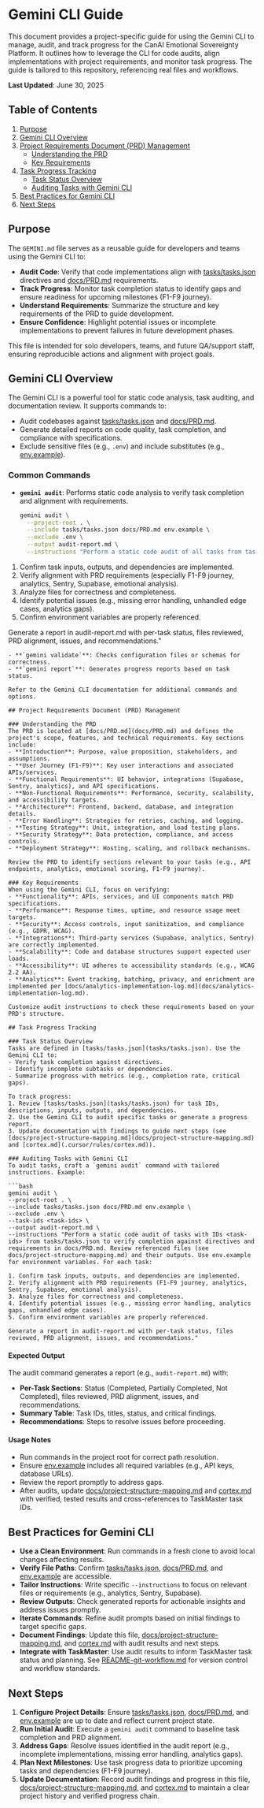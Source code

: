 # Gemini CLI Guide

This document provides a project-specific guide for using the Gemini CLI to manage, audit, and track
progress for the CanAI Emotional Sovereignty Platform. It outlines how to leverage the CLI for code
audits, align implementations with project requirements, and monitor task progress. The guide is
tailored to this repository, referencing real files and workflows.

**Last Updated**: June 30, 2025

## Table of Contents

1. [Purpose](#purpose)
2. [Gemini CLI Overview](#gemini-cli-overview)
3. [Project Requirements Document (PRD) Management](#project-requirements-document-prd-management)
   - [Understanding the PRD](#understanding-the-prd)
   - [Key Requirements](#key-requirements)
4. [Task Progress Tracking](#task-progress-tracking)
   - [Task Status Overview](#task-status-overview)
   - [Auditing Tasks with Gemini CLI](#auditing-tasks-with-gemini-cli)
5. [Best Practices for Gemini CLI](#best-practices-for-gemini-cli)
6. [Next Steps](#next-steps)

## Purpose

The `GEMINI.md` file serves as a reusable guide for developers and teams using the Gemini CLI to:

- **Audit Code**: Verify that code implementations align with [tasks/tasks.json](tasks/tasks.json)
  directives and [docs/PRD.md](docs/PRD.md) requirements.
- **Track Progress**: Monitor task completion status to identify gaps and ensure readiness for
  upcoming milestones (F1-F9 journey).
- **Understand Requirements**: Summarize the structure and key requirements of the PRD to guide
  development.
- **Ensure Confidence**: Highlight potential issues or incomplete implementations to prevent
  failures in future development phases.

This file is intended for solo developers, teams, and future QA/support staff, ensuring reproducible
actions and alignment with project goals.

## Gemini CLI Overview

The Gemini CLI is a powerful tool for static code analysis, task auditing, and documentation review.
It supports commands to:

- Audit codebases against [tasks/tasks.json](tasks/tasks.json) and [docs/PRD.md](docs/PRD.md).
- Generate detailed reports on code quality, task completion, and compliance with specifications.
- Exclude sensitive files (e.g., `.env`) and include substitutes (e.g., [env.example](env.example)).

### Common Commands

- **`gemini audit`**: Performs static code analysis to verify task completion and alignment with
  requirements.
  ```bash
  gemini audit \
    --project-root . \
    --include tasks/tasks.json docs/PRD.md env.example \
    --exclude .env \
    --output audit-report.md \
    --instructions "Perform a static code audit of all tasks from tasks/tasks.json to verify completion against directives and requirements in docs/PRD.md. Review referenced files (see docs/project-structure-mapping.md) and their outputs. Use env.example for environment variables. For each task:
  ```

1. Confirm task inputs, outputs, and dependencies are implemented.
2. Verify alignment with PRD requirements (especially F1-F9 journey, analytics, Sentry, Supabase,
   emotional analysis).
3. Analyze files for correctness and completeness.
4. Identify potential issues (e.g., missing error handling, unhandled edge cases, analytics gaps).
5. Confirm environment variables are properly referenced.

Generate a report in audit-report.md with per-task status, files reviewed, PRD alignment, issues,
and recommendations."

````
- **`gemini validate`**: Checks configuration files or schemas for correctness.
- **`gemini report`**: Generates progress reports based on task status.

Refer to the Gemini CLI documentation for additional commands and options.

## Project Requirements Document (PRD) Management

### Understanding the PRD
The PRD is located at [docs/PRD.md](docs/PRD.md) and defines the project's scope, features, and technical requirements. Key sections include:
- **Introduction**: Purpose, value proposition, stakeholders, and assumptions.
- **User Journey (F1-F9)**: Key user interactions and associated APIs/services.
- **Functional Requirements**: UI behavior, integrations (Supabase, Sentry, analytics), and API specifications.
- **Non-Functional Requirements**: Performance, security, scalability, and accessibility targets.
- **Architecture**: Frontend, backend, database, and integration details.
- **Error Handling**: Strategies for retries, caching, and logging.
- **Testing Strategy**: Unit, integration, and load testing plans.
- **Security Strategy**: Data protection, compliance, and access controls.
- **Deployment Strategy**: Hosting, scaling, and rollback mechanisms.

Review the PRD to identify sections relevant to your tasks (e.g., API endpoints, analytics, emotional scoring, F1-F9 journey).

### Key Requirements
When using the Gemini CLI, focus on verifying:
- **Functionality**: APIs, services, and UI components match PRD specifications.
- **Performance**: Response times, uptime, and resource usage meet targets.
- **Security**: Access controls, input sanitization, and compliance (e.g., GDPR, WCAG).
- **Integrations**: Third-party services (Supabase, analytics, Sentry) are correctly implemented.
- **Scalability**: Code and database structures support expected user loads.
- **Accessibility**: UI adheres to accessibility standards (e.g., WCAG 2.2 AA).
- **Analytics**: Event tracking, batching, privacy, and enrichment are implemented per [docs/analytics-implementation-log.md](docs/analytics-implementation-log.md).

Customize audit instructions to check these requirements based on your PRD's structure.

## Task Progress Tracking

### Task Status Overview
Tasks are defined in [tasks/tasks.json](tasks/tasks.json). Use the Gemini CLI to:
- Verify task completion against directives.
- Identify incomplete subtasks or dependencies.
- Summarize progress with metrics (e.g., completion rate, critical gaps).

To track progress:
1. Review [tasks/tasks.json](tasks/tasks.json) for task IDs, descriptions, inputs, outputs, and dependencies.
2. Use the Gemini CLI to audit specific tasks or generate a progress report.
3. Update documentation with findings to guide next steps (see [docs/project-structure-mapping.md](docs/project-structure-mapping.md) and [cortex.md](.cursor/rules/cortex.md)).

### Auditing Tasks with Gemini CLI
To audit tasks, craft a `gemini audit` command with tailored instructions. Example:

```bash
gemini audit \
--project-root . \
--include tasks/tasks.json docs/PRD.md env.example \
--exclude .env \
--task-ids <task-ids> \
--output audit-report.md \
--instructions "Perform a static code audit of tasks with IDs <task-ids> from tasks/tasks.json to verify completion against directives and requirements in docs/PRD.md. Review referenced files (see docs/project-structure-mapping.md) and their outputs. Use env.example for environment variables. For each task:

1. Confirm task inputs, outputs, and dependencies are implemented.
2. Verify alignment with PRD requirements (F1-F9 journey, analytics, Sentry, Supabase, emotional analysis).
3. Analyze files for correctness and completeness.
4. Identify potential issues (e.g., missing error handling, analytics gaps, unhandled edge cases).
5. Confirm environment variables are properly referenced.

Generate a report in audit-report.md with per-task status, files reviewed, PRD alignment, issues, and recommendations."
````

#### Expected Output

The audit command generates a report (e.g., `audit-report.md`) with:

- **Per-Task Sections**: Status (Completed, Partially Completed, Not Completed), files reviewed, PRD
  alignment, issues, and recommendations.
- **Summary Table**: Task IDs, titles, status, and critical findings.
- **Recommendations**: Steps to resolve issues before proceeding.

#### Usage Notes

- Run commands in the project root for correct path resolution.
- Ensure [env.example](env.example) includes all required variables (e.g., API keys, database URLs).
- Review the report promptly to address gaps.
- After audits, update [docs/project-structure-mapping.md](docs/project-structure-mapping.md) and
  [cortex.md](.cursor/rules/cortex.md) with verified, tested results and cross-references to
  TaskMaster task IDs.

## Best Practices for Gemini CLI

- **Use a Clean Environment**: Run commands in a fresh clone to avoid local changes affecting
  results.
- **Verify File Paths**: Confirm [tasks/tasks.json](tasks/tasks.json), [docs/PRD.md](docs/PRD.md),
  and [env.example](env.example) are accessible.
- **Tailor Instructions**: Write specific `--instructions` to focus on relevant files or
  requirements (e.g., analytics, Sentry, Supabase).
- **Review Outputs**: Check generated reports for actionable insights and address issues promptly.
- **Iterate Commands**: Refine audit prompts based on initial findings to target specific gaps.
- **Document Findings**: Update this file,
  [docs/project-structure-mapping.md](docs/project-structure-mapping.md), and
  [cortex.md](.cursor/rules/cortex.md) with audit results and next steps.
- **Integrate with TaskMaster**: Use audit results to inform TaskMaster task status and planning.
  See [README-git-workflow.md](README-git-workflow.md) for version control and workflow standards.

## Next Steps

1. **Configure Project Details**: Ensure [tasks/tasks.json](tasks/tasks.json),
   [docs/PRD.md](docs/PRD.md), and [env.example](env.example) are up to date and reflect current
   project state.
2. **Run Initial Audit**: Execute a `gemini audit` command to baseline task completion and PRD
   alignment.
3. **Address Gaps**: Resolve issues identified in the audit report (e.g., incomplete
   implementations, missing error handling, analytics gaps).
4. **Plan Next Milestones**: Use task progress data to prioritize upcoming tasks and dependencies
   (F1-F9 journey).
5. **Update Documentation**: Record audit findings and progress in this file,
   [docs/project-structure-mapping.md](docs/project-structure-mapping.md), and
   [cortex.md](.cursor/rules/cortex.md) to maintain a clear project history and verified progress
   chain.

